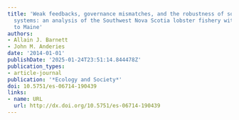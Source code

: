 ```yaml
---
title: 'Weak feedbacks, governance mismatches, and the robustness of social-ecological
  systems: an analysis of the Southwest Nova Scotia lobster fishery with comparison
  to Maine'
authors:
- Allain J. Barnett
- John M. Anderies
date: '2014-01-01'
publishDate: '2025-01-24T23:51:14.844478Z'
publication_types:
- article-journal
publication: '*Ecology and Society*'
doi: 10.5751/es-06714-190439
links:
- name: URL
  url: http://dx.doi.org/10.5751/es-06714-190439
---
```

